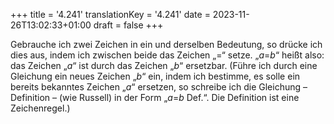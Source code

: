 +++
title = '4.241'
translationKey = '4.241'
date = 2023-11-26T13:02:33+01:00
draft = false
+++

Gebrauche ich zwei Zeichen in ein und derselben Bedeutung, so drücke ich dies aus, indem ich zwischen beide das Zeichen „=“ setze.
„<span class="mathmode"><var>a</var><span class="mathrel">=</span><var>b</var></span>“ heißt also: das Zeichen „<span class="mathmode"><var>a</var></span>“ ist durch das Zeichen „<span class="mathmode"><var>b</var></span>“ ersetzbar.
(Führe ich durch eine Gleichung ein neues Zeichen „<span class="mathmode"><var>b</var></span>“ ein, indem ich bestimme, es solle ein bereits bekanntes Zeichen „<span class="mathmode"><var>a</var></span>“ ersetzen, so schreibe ich die Gleichung – Definition – (wie Russell) in der Form „<span class="mathmode"><var>a</var><span class="mathrel">=</span><var>b</var></span> Def.“. Die Definition ist eine Zeichenregel.)
